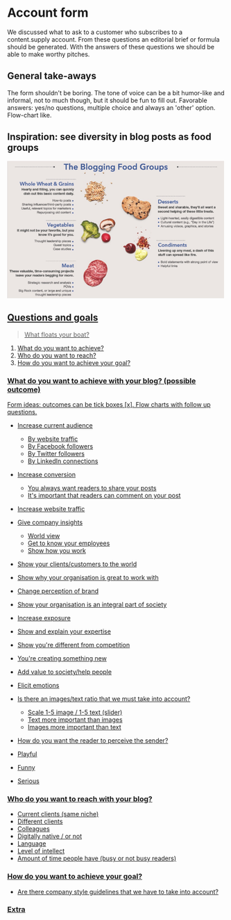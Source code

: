 # Account form

We discussed what to ask to a customer who subscribes to a content.supply account. From these questions an editorial brief or formula should be generated. With the answers of these questions we should be able to make worthy pitches.

## General take-aways

The form shouldn't be boring. The tone of voice can be a bit humor-like and informal, not to much though, but it should be fun to fill out. Favorable answers: yes/no questions, multiple choice and always an 'other' option. Flow-chart like.

## Inspiration: see diversity in blog posts as food groups

<a href="http://www.socialfresh.com/content/uploads/2014/02/well-balanced-blog.jpg"><img src="the-blogging-food-groups.png" width="500">                  
## Questions and goals

> What floats your boat?

1. What do you want to achieve?
2. Who do you want to reach?
3. How do you want to achieve your goal?

### What do you want to achieve with your blog? (possible outcome)

Form ideas: outcomes can be tick boxes [x]. Flow charts with follow up questions.   

* Increase current audience
  * By website traffic
  * By Facebook followers
  * By Twitter followers
  * By LinkedIn connections

* Increase conversion
  * You always want readers to share your posts
  * It's important that readers can comment on your post

* Increase website traffic
* Give company insights
  * World view
  * Get to know your employees
  * Show how you work

* Show your clients/customers to the world
* Show why your organisation is great to work with
* Change perception of brand
* Show your organisation is an integral part of society
* Increase exposure
* Show and explain your expertise
* Show you're different from competition
* You're creating something new
* Add value to society/help people
* Elicit emotions

* Is there an images/text ratio that we must take into account?
  * Scale 1-5 image / 1-5 text (slider)
  * Text more important than images
  * Images more important than text   

* How do you want the reader to perceive the sender?
* Playful
* Funny
* Serious

### Who do you want to reach with your blog?

* Current clients (same niche)
* Different clients
* Colleagues
* Digitally native / or not
* Language
* Level of intellect
* Amount of time people have (busy or not busy readers)

### How do you want to achieve your goal?

* Are there company style guidelines that we have to take into account?

### Extra
